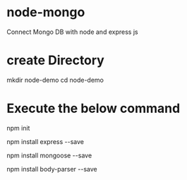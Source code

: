 # node-mongo
Connect Mongo DB with node and express js

# create Directory 
mkdir node-demo
cd node-demo

# Execute the below command
npm init

npm install express --save

npm install mongoose --save

npm install body-parser --save
